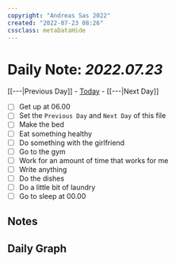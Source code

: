 ```yaml
---
copyright: "Andreas Sas 2022"
created: "2022-07-23 08:26"
cssclass: metaDataHide
---
```


# Daily Note: *2022.07.23*
 [[---|Previous Day]] - [Today](obsidian://advanced-uri?daily=true) - [[---|Next Day]]

- [ ] Get up at 06.00
- [ ] Set the `Previous Day` and `Next Day` of this file
- [ ] Make the bed
- [ ] Eat something healthy
- [ ] Do something with the girlfriend
- [ ] Go to the gym
- [ ] Work for an amount of time that works for me
- [ ] Write anything
- [ ] Do the dishes
- [ ] Do a little bit of laundry
- [ ] Go to sleep at 00.00

## Notes


## Daily Graph
